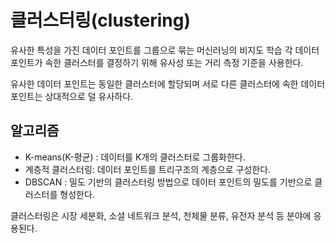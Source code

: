 # 클러스터링(clustering)

유사한 특성을 가진 데이터 포인트를 그룹으로 묶는 머신러닝의 비지도 학습
각 데이터 포인트가 속한 클러스터를 결정하기 위해 유사성 또는 거리 측정 기준을 사용한다.

유사한 데이터 포인트는 동일한 클러스터에 할당되며 서로 다른 클러스터에 속한 데이터 포인트는 상대적으로 덜 유사하다.

## 알고리즘

- K-means(K-평균) : 데이터를 K개의 클러스터로 그룹화한다.
- 계층적 클러스터링: 데이터 포인트를 트리구조의 계층으로 구성한다.
- DBSCAN : 밀도 기반의 클러스터링 방법으로 데이터 포인트의 밀도를 기반으로 클러스터를 형성한다.

클러스터링은 시장 세분화, 소셜 네트워크 분석, 천체물 분류, 유전자 분석 등 분야에 응용된다.
